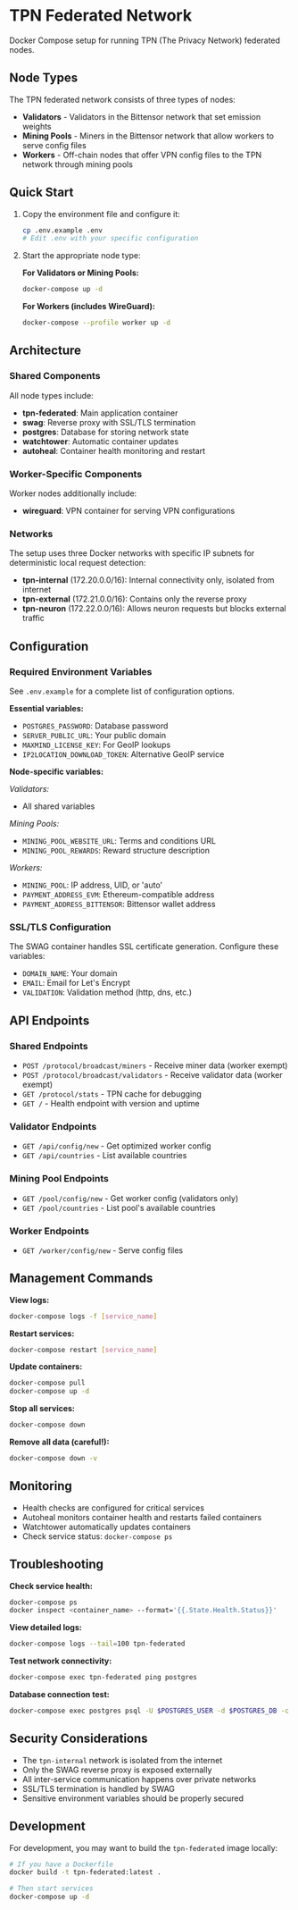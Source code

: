 # TPN Federated Network

Docker Compose setup for running TPN (The Privacy Network) federated nodes.

## Node Types

The TPN federated network consists of three types of nodes:

- **Validators** - Validators in the Bittensor network that set emission weights
- **Mining Pools** - Miners in the Bittensor network that allow workers to serve config files
- **Workers** - Off-chain nodes that offer VPN config files to the TPN network through mining pools

## Quick Start

1. Copy the environment file and configure it:
   ```bash
   cp .env.example .env
   # Edit .env with your specific configuration
   ```

2. Start the appropriate node type:

   **For Validators or Mining Pools:**
   ```bash
   docker-compose up -d
   ```

   **For Workers (includes WireGuard):**
   ```bash
   docker-compose --profile worker up -d
   ```

## Architecture

### Shared Components

All node types include:

- **tpn-federated**: Main application container
- **swag**: Reverse proxy with SSL/TLS termination
- **postgres**: Database for storing network state
- **watchtower**: Automatic container updates
- **autoheal**: Container health monitoring and restart

### Worker-Specific Components

Worker nodes additionally include:

- **wireguard**: VPN container for serving VPN configurations

### Networks

The setup uses three Docker networks with specific IP subnets for deterministic local request detection:

- **tpn-internal** (172.20.0.0/16): Internal connectivity only, isolated from internet
- **tpn-external** (172.21.0.0/16): Contains only the reverse proxy
- **tpn-neuron** (172.22.0.0/16): Allows neuron requests but blocks external traffic

## Configuration

### Required Environment Variables

See `.env.example` for a complete list of configuration options.

**Essential variables:**
- `POSTGRES_PASSWORD`: Database password
- `SERVER_PUBLIC_URL`: Your public domain
- `MAXMIND_LICENSE_KEY`: For GeoIP lookups
- `IP2LOCATION_DOWNLOAD_TOKEN`: Alternative GeoIP service

**Node-specific variables:**

*Validators:*
- All shared variables

*Mining Pools:*
- `MINING_POOL_WEBSITE_URL`: Terms and conditions URL
- `MINING_POOL_REWARDS`: Reward structure description

*Workers:*
- `MINING_POOL`: IP address, UID, or 'auto'
- `PAYMENT_ADDRESS_EVM`: Ethereum-compatible address
- `PAYMENT_ADDRESS_BITTENSOR`: Bittensor wallet address

### SSL/TLS Configuration

The SWAG container handles SSL certificate generation. Configure these variables:

- `DOMAIN_NAME`: Your domain
- `EMAIL`: Email for Let's Encrypt
- `VALIDATION`: Validation method (http, dns, etc.)

## API Endpoints

### Shared Endpoints

- `POST /protocol/broadcast/miners` - Receive miner data (worker exempt)
- `POST /protocol/broadcast/validators` - Receive validator data (worker exempt)
- `GET /protocol/stats` - TPN cache for debugging
- `GET /` - Health endpoint with version and uptime

### Validator Endpoints

- `GET /api/config/new` - Get optimized worker config
- `GET /api/countries` - List available countries

### Mining Pool Endpoints

- `GET /pool/config/new` - Get worker config (validators only)
- `GET /pool/countries` - List pool's available countries

### Worker Endpoints

- `GET /worker/config/new` - Serve config files

## Management Commands

**View logs:**
```bash
docker-compose logs -f [service_name]
```

**Restart services:**
```bash
docker-compose restart [service_name]
```

**Update containers:**
```bash
docker-compose pull
docker-compose up -d
```

**Stop all services:**
```bash
docker-compose down
```

**Remove all data (careful!):**
```bash
docker-compose down -v
```

## Monitoring

- Health checks are configured for critical services
- Autoheal monitors container health and restarts failed containers
- Watchtower automatically updates containers
- Check service status: `docker-compose ps`

## Troubleshooting

**Check service health:**
```bash
docker-compose ps
docker inspect <container_name> --format='{{.State.Health.Status}}'
```

**View detailed logs:**
```bash
docker-compose logs --tail=100 tpn-federated
```

**Test network connectivity:**
```bash
docker-compose exec tpn-federated ping postgres
```

**Database connection test:**
```bash
docker-compose exec postgres psql -U $POSTGRES_USER -d $POSTGRES_DB -c "SELECT version();"
```

## Security Considerations

- The `tpn-internal` network is isolated from the internet
- Only the SWAG reverse proxy is exposed externally
- All inter-service communication happens over private networks
- SSL/TLS termination is handled by SWAG
- Sensitive environment variables should be properly secured

## Development

For development, you may want to build the `tpn-federated` image locally:

```bash
# If you have a Dockerfile
docker build -t tpn-federated:latest .

# Then start services
docker-compose up -d
```